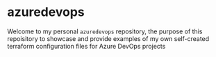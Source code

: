 # azuredevops

Welcome to my personal `azuredevops` repository, the purpose of this repoisitory to showcase and provide examples of my own self-created terraform configuration files for Azure DevOps projects